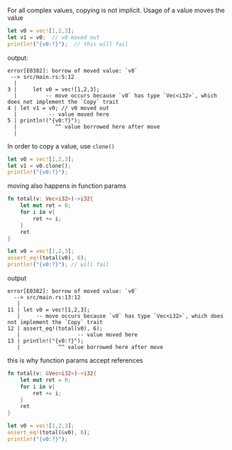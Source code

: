For all complex values, copying is not implicit. Usage of a value moves the value

```rust
let v0 = vec![1,2,3];
let v1 = v0;  // v0 moved out
println!("{v0:?}");  // this will fail
```

output:
```
error[E0382]: borrow of moved value: `v0`
 --> src/main.rs:5:12
  |
3 |     let v0 = vec![1,2,3];
  |         -- move occurs because `v0` has type `Vec<i32>`, which does not implement the `Copy` trait
4 | let v1 = v0; // v0 moved out
  |          -- value moved here
5 | println!("{v0:?}");
  |            ^^ value borrowed here after move
  |
```

In order to copy a value, use `clone()`

```rust
let v0 = vec![1,2,3];
let v1 = v0.clone();
println!("{v0:?}");
```

moving also happens in function params

```rust
fn total(v: Vec<i32>)->i32{
    let mut ret = 0;
    for i in v{
        ret += i;
    }
    ret
}

let v0 = vec![1,2,3];
assert_eq!(total(v0), 6);
println!("{v0:?}"); // will fail
```

output
```
error[E0382]: borrow of moved value: `v0`
  --> src/main.rs:13:12
   |
11 | let v0 = vec![1,2,3];
   |     -- move occurs because `v0` has type `Vec<i32>`, which does not implement the `Copy` trait
12 | assert_eq!(total(v0), 6);
   |                  -- value moved here
13 | println!("{v0:?}");
   |            ^^ value borrowed here after move
```

this is why function params accept references
```rust
fn total(v: &Vec<i32>)->i32{
    let mut ret = 0;
    for i in v{
        ret += i;
    }
    ret
}

let v0 = vec![1,2,3];
assert_eq!(total(&v0), 6);
println!("{v0:?}");
```